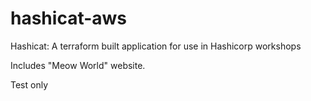 # hashicat-aws
Hashicat: A terraform built application for use in Hashicorp workshops

Includes "Meow World" website.

Test only

